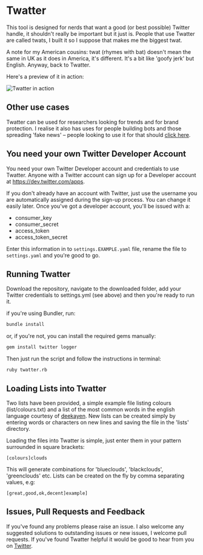 # Twatter
This tool is designed for nerds that want a good (or best possible) Twitter handle, it shouldn't really be important but it just is. People that use Twatter are called twats, I built it so I suppose that makes me the biggest twat.

A note for my American cousins: twat (rhymes with bat) doesn't mean the same in UK as it does in America, it's different. It's a bit like 'goofy jerk' but English. Anyway, back to Twatter.

Here's a preview of it in action:

![Twatter in action](https://cdn-images-1.medium.com/max/1600/1*Qzkouxnj6_fqkh2HbKR0zw.gif)

## Other use cases
Twatter can be used for researchers looking for trends and for brand protection. I realise it also has uses for people building bots and those spreading 'fake news' – people looking to use it for that should [click here](https://www.youtube.com/watch?v=VQfrLViDnWo).

## You need your own Twitter Developer Account
You need your own Twitter Developer account and credentials to use Twatter. Anyone with a Twitter account can sign up for a Developer account at https://dev.twitter.com/apps. 

If you don't already have an account with Twitter, just use the username you are automatically assigned during the sign-up process. You can change it easily later. Once you've got a developer account, you'll be issued with a:
- consumer_key
- consumer_secret
- access_token
- access_token_secret

Enter this information in to `settings.EXAMPLE.yaml` file, rename the file to `settings.yaml` and you're good to go. 

## Running Twatter
Download the repository, navigate to the downloaded folder, add your Twitter credentials to settings.yml (see above) and then you're ready to run it. 

if you're using Bundler, run:
```ruby
bundle install
```
or, if you're not, you can install the required gems manually:
```ruby
gem install twitter logger

```

Then just run the script and follow the instructions in terminal:
```
ruby twatter.rb
````

## Loading Lists into Twatter
Two lists have been provided, a simple example file listing colours (list/colours.txt) and a list of the most common words in the english language courtesy of [deekayen](https://gist.github.com/deekayen/4148741). New lists can be created simply by entering words or characters on new lines and saving the file in the 'lists' directory.

Loading the files into Twatter is simple, just enter them in your pattern surrounded in square brackets:
```
[colours]clouds
```

This will generate combinations for 'blueclouds', 'blackclouds', 'greenclouds' etc. Lists can be created on the fly by comma separating values, e.g:

```
[great,good,ok,decent]example]
```

## Issues, Pull Requests and Feedback
If you've found any problems please raise an issue. I also welcome any suggested solutions to outstanding issues or new issues, I welcome pull requests. If you've found Twatter helpful it would be good to hear from you on [Twitter](https://www.twitter.com/elliottinvent).
